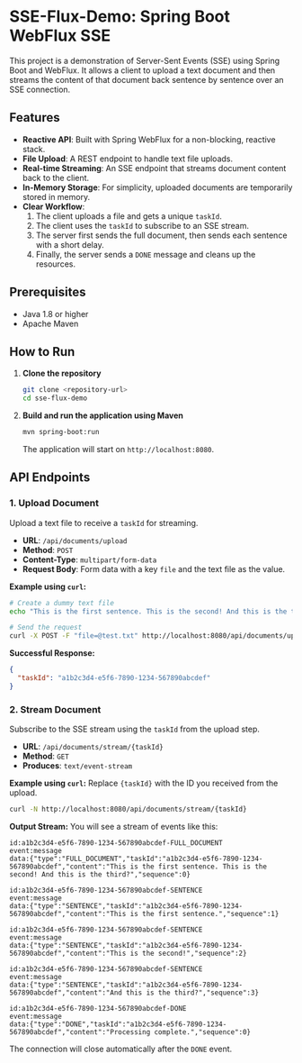 # SSE-Flux-Demo: Spring Boot WebFlux SSE
This project is a demonstration of Server-Sent Events (SSE) using Spring Boot and WebFlux. It allows a client to upload a text document and then streams the content of that document back sentence by sentence over an SSE connection.

## Features
- **Reactive API**: Built with Spring WebFlux for a non-blocking, reactive stack.
- **File Upload**: A REST endpoint to handle text file uploads.
- **Real-time Streaming**: An SSE endpoint that streams document content back to the client.
- **In-Memory Storage**: For simplicity, uploaded documents are temporarily stored in memory.
- **Clear Workflow**:
  1. The client uploads a file and gets a unique `taskId`.
  2. The client uses the `taskId` to subscribe to an SSE stream.
  3. The server first sends the full document, then sends each sentence with a short delay.
  4. Finally, the server sends a `DONE` message and cleans up the resources.

## Prerequisites
- Java 1.8 or higher
- Apache Maven

## How to Run
1.  **Clone the repository**
    ```bash
    git clone <repository-url>
    cd sse-flux-demo
    ```

2.  **Build and run the application using Maven**
    ```bash
    mvn spring-boot:run
    ```
    The application will start on `http://localhost:8080`.

## API Endpoints

### 1. Upload Document
Upload a text file to receive a `taskId` for streaming.

- **URL**: `/api/documents/upload`
- **Method**: `POST`
- **Content-Type**: `multipart/form-data`
- **Request Body**: Form data with a key `file` and the text file as the value.

**Example using `curl`:**
```bash
# Create a dummy text file
echo "This is the first sentence. This is the second! And this is the third?" > test.txt

# Send the request
curl -X POST -F "file=@test.txt" http://localhost:8080/api/documents/upload
```

**Successful Response:**
```json
{
  "taskId": "a1b2c3d4-e5f6-7890-1234-567890abcdef"
}
```

### 2. Stream Document
Subscribe to the SSE stream using the `taskId` from the upload step.

- **URL**: `/api/documents/stream/{taskId}`
- **Method**: `GET`
- **Produces**: `text/event-stream`

**Example using `curl`:**
Replace `{taskId}` with the ID you received from the upload.
```bash
curl -N http://localhost:8080/api/documents/stream/{taskId}
```

**Output Stream:**
You will see a stream of events like this:
```
id:a1b2c3d4-e5f6-7890-1234-567890abcdef-FULL_DOCUMENT
event:message
data:{"type":"FULL_DOCUMENT","taskId":"a1b2c3d4-e5f6-7890-1234-567890abcdef","content":"This is the first sentence. This is the second! And this is the third?","sequence":0}

id:a1b2c3d4-e5f6-7890-1234-567890abcdef-SENTENCE
event:message
data:{"type":"SENTENCE","taskId":"a1b2c3d4-e5f6-7890-1234-567890abcdef","content":"This is the first sentence.","sequence":1}

id:a1b2c3d4-e5f6-7890-1234-567890abcdef-SENTENCE
event:message
data:{"type":"SENTENCE","taskId":"a1b2c3d4-e5f6-7890-1234-567890abcdef","content":"This is the second!","sequence":2}

id:a1b2c3d4-e5f6-7890-1234-567890abcdef-SENTENCE
event:message
data:{"type":"SENTENCE","taskId":"a1b2c3d4-e5f6-7890-1234-567890abcdef","content":"And this is the third?","sequence":3}

id:a1b2c3d4-e5f6-7890-1234-567890abcdef-DONE
event:message
data:{"type":"DONE","taskId":"a1b2c3d4-e5f6-7890-1234-567890abcdef","content":"Processing complete.","sequence":0}
```
The connection will close automatically after the `DONE` event.
